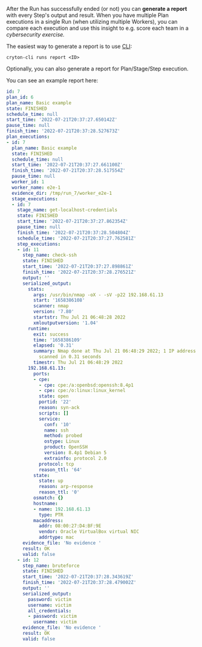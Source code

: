 After the Run has successfully ended (or not) you can **generate a report** with every Step's output and result. 
When you have multiple Plan executions in a single Run (when utilizing multiple Workers), you can compare each 
execution and use this insight to e.g. score each team in a *cybersecurity exercise.*

The easiest way to generate a report is to use [CLI](../interfaces/cli.md):
```shell
cryton-cli runs report <ID>
```

Optionally, you can also generate a report for Plan/Stage/Step execution.

You can see an example report here:
```yaml
id: 7
plan_id: 6
plan_name: Basic example
state: FINISHED
schedule_time: null
start_time: '2022-07-21T20:37:27.650142Z'
pause_time: null
finish_time: '2022-07-21T20:37:28.527673Z'
plan_executions:
- id: 7
  plan_name: Basic example
  state: FINISHED
  schedule_time: null
  start_time: '2022-07-21T20:37:27.661100Z'
  finish_time: '2022-07-21T20:37:28.517554Z'
  pause_time: null
  worker_id: 1
  worker_name: e2e-1
  evidence_dir: /tmp/run_7/worker_e2e-1
  stage_executions:
  - id: 7
    stage_name: get-localhost-credentials
    state: FINISHED
    start_time: '2022-07-21T20:37:27.862354Z'
    pause_time: null
    finish_time: '2022-07-21T20:37:28.504804Z'
    schedule_time: '2022-07-21T20:37:27.762581Z'
    step_executions:
    - id: 11
      step_name: check-ssh
      state: FINISHED
      start_time: '2022-07-21T20:37:27.898861Z'
      finish_time: '2022-07-21T20:37:28.276521Z'
      output: ''
      serialized_output:
        stats:
          args: /usr/bin/nmap -oX - -sV -p22 192.168.61.13
          start: '1658386108'
          scanner: nmap
          version: '7.80'
          startstr: Thu Jul 21 06:48:28 2022
          xmloutputversion: '1.04'
        runtime:
          exit: success
          time: '1658386109'
          elapsed: '0.31'
          summary: Nmap done at Thu Jul 21 06:48:29 2022; 1 IP address (1 host up)
            scanned in 0.31 seconds
          timestr: Thu Jul 21 06:48:29 2022
        192.168.61.13:
          ports:
          - cpe:
            - cpe: cpe:/a:openbsd:openssh:8.4p1
            - cpe: cpe:/o:linux:linux_kernel
            state: open
            portid: '22'
            reason: syn-ack
            scripts: []
            service:
              conf: '10'
              name: ssh
              method: probed
              ostype: Linux
              product: OpenSSH
              version: 8.4p1 Debian 5
              extrainfo: protocol 2.0
            protocol: tcp
            reason_ttl: '64'
          state:
            state: up
            reason: arp-response
            reason_ttl: '0'
          osmatch: {}
          hostname:
          - name: 192.168.61.13
            type: PTR
          macaddress:
            addr: 08:00:27:D4:BF:9E
            vendor: Oracle VirtualBox virtual NIC
            addrtype: mac
      evidence_file: 'No evidence '
      result: OK
      valid: false
    - id: 12
      step_name: bruteforce
      state: FINISHED
      start_time: '2022-07-21T20:37:28.343619Z'
      finish_time: '2022-07-21T20:37:28.479002Z'
      output: ''
      serialized_output:
        password: victim
        username: victim
        all_credentials:
        - password: victim
          username: victim
      evidence_file: 'No evidence '
      result: OK
      valid: false

```
